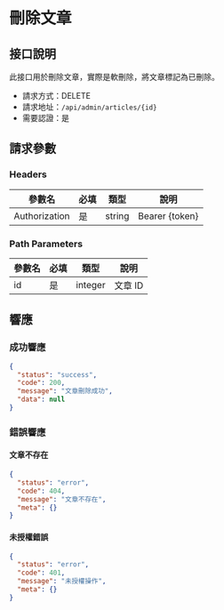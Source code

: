 # 刪除文章

## 接口說明

此接口用於刪除文章，實際是軟刪除，將文章標記為已刪除。

- 請求方式：DELETE
- 請求地址：`/api/admin/articles/{id}`
- 需要認證：是

## 請求參數

### Headers

| 參數名 | 必填 | 類型 | 說明 |
| --- | --- | --- | --- |
| Authorization | 是 | string | Bearer {token} |

### Path Parameters

| 參數名 | 必填 | 類型 | 說明 |
| --- | --- | --- | --- |
| id | 是 | integer | 文章 ID |

## 響應

### 成功響應

```json
{
  "status": "success",
  "code": 200,
  "message": "文章刪除成功",
  "data": null
}
```

### 錯誤響應

#### 文章不存在

```json
{
  "status": "error",
  "code": 404,
  "message": "文章不存在",
  "meta": {}
}
```

#### 未授權錯誤

```json
{
  "status": "error",
  "code": 401,
  "message": "未授權操作",
  "meta": {}
}
``` 